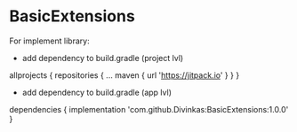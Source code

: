 # BasicExtensions

For implement library:
  
  - add dependency to build.gradle (project lvl)
  
  allprojects {
  	repositories {
		...
		maven { url 'https://jitpack.io' }
	}
   }
  
  
  - add dependency to build.gradle (app lvl)
  
  dependencies {
	        implementation 'com.github.Divinkas:BasicExtensions:1.0.0'
	}
  
